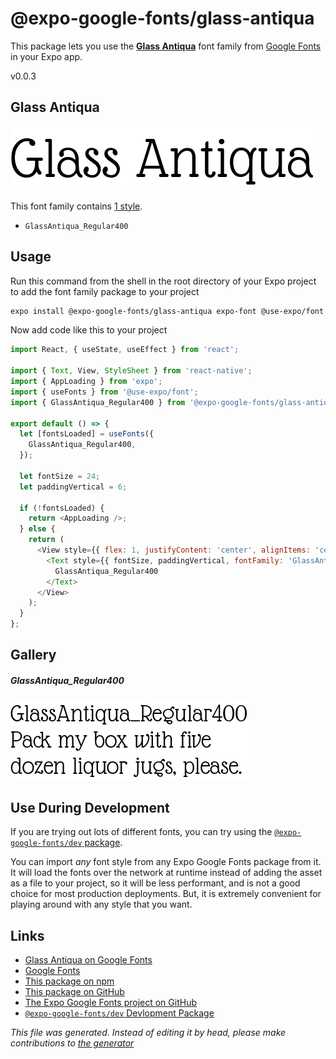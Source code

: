 # @expo-google-fonts/glass-antiqua

This package lets you use the [**Glass Antiqua**](https://fonts.google.com/specimen/Glass+Antiqua) font family from [Google Fonts](https://fonts.google.com/) in your Expo app.

v0.0.3

## Glass Antiqua

![Glass Antiqua](./font-family.png)

This font family contains [1 style](#gallery).

- `GlassAntiqua_Regular400`

## Usage

Run this command from the shell in the root directory of your Expo project to add the font family package to your project
```sh
expo install @expo-google-fonts/glass-antiqua expo-font @use-expo/font
```

Now add code like this to your project
```js
import React, { useState, useEffect } from 'react';

import { Text, View, StyleSheet } from 'react-native';
import { AppLoading } from 'expo';
import { useFonts } from '@use-expo/font';
import { GlassAntiqua_Regular400 } from '@expo-google-fonts/glass-antiqua';

export default () => {
  let [fontsLoaded] = useFonts({
    GlassAntiqua_Regular400,
  });

  let fontSize = 24;
  let paddingVertical = 6;

  if (!fontsLoaded) {
    return <AppLoading />;
  } else {
    return (
      <View style={{ flex: 1, justifyContent: 'center', alignItems: 'center' }}>
        <Text style={{ fontSize, paddingVertical, fontFamily: 'GlassAntiqua_Regular400' }}>
          GlassAntiqua_Regular400
        </Text>
      </View>
    );
  }
};

```

## Gallery

##### GlassAntiqua_Regular400
![GlassAntiqua_Regular400](./e175bb6abcc9cd23e8e7fff60b5a13a870ecafeb7aab3af67614547c14354aad.ttf.png)


## Use During Development

If you are trying out lots of different fonts, you can try using the [`@expo-google-fonts/dev` package](https://www.npmjs.com/package/@expo-google-fonts/dev).

You can import *any* font style from any Expo Google Fonts package from it. It will load the fonts
over the network at runtime instead of adding the asset as a file to your project, so it will be 
less performant, and is not a good choice for most production deployments. But, it is extremely convenient
for playing around with any style that you want.

## Links

- [Glass Antiqua on Google Fonts](https://fonts.google.com/specimen/Glass+Antiqua)
- [Google Fonts](https://fonts.google.com/)
- [This package on npm](https://www.npmjs.com/package/@expo-google-fonts/glass-antiqua)
- [This package on GitHub](https://github.com/expo/google-fonts/tree/master/font-packages/glass-antiqua)
- [The Expo Google Fonts project on GitHub](https://github.com/expo/google-fonts)
- [`@expo-google-fonts/dev` Devlopment Package](https://github.com/expo/google-fonts/tree/master/font-packages/dev)


*This file was generated. Instead of editing it by head, please make contributions to [the generator](https://github.com/expo/google-fonts/tree/master/packages/generator)*

